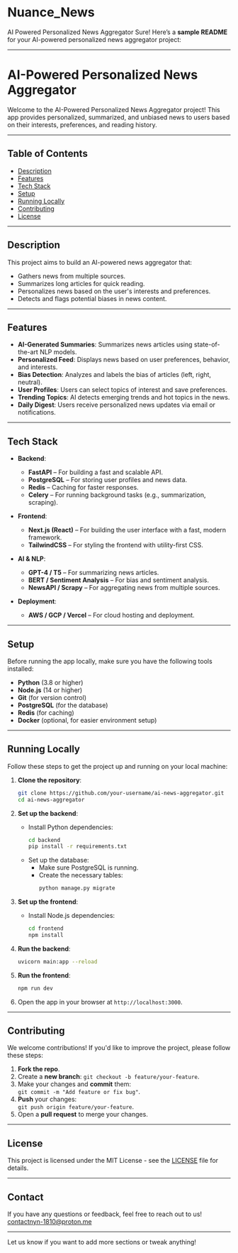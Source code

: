 # Nuance_News
AI Powered Personalized News Aggregator
Sure! Here’s a **sample README** for your AI-powered personalized news aggregator project:

---

# **AI-Powered Personalized News Aggregator**

Welcome to the AI-Powered Personalized News Aggregator project! This app provides personalized, summarized, and unbiased news to users based on their interests, preferences, and reading history.

---

## **Table of Contents**
- [Description](#description)
- [Features](#features)
- [Tech Stack](#tech-stack)
- [Setup](#setup)
- [Running Locally](#running-locally)
- [Contributing](#contributing)
- [License](#license)

---

## **Description**
This project aims to build an AI-powered news aggregator that:
- Gathers news from multiple sources.
- Summarizes long articles for quick reading.
- Personalizes news based on the user's interests and preferences.
- Detects and flags potential biases in news content.

---

## **Features**
- **AI-Generated Summaries**: Summarizes news articles using state-of-the-art NLP models.
- **Personalized Feed**: Displays news based on user preferences, behavior, and interests.
- **Bias Detection**: Analyzes and labels the bias of articles (left, right, neutral).
- **User Profiles**: Users can select topics of interest and save preferences.
- **Trending Topics**: AI detects emerging trends and hot topics in the news.
- **Daily Digest**: Users receive personalized news updates via email or notifications.

---

## **Tech Stack**
- **Backend**:  
  - **FastAPI** – For building a fast and scalable API.
  - **PostgreSQL** – For storing user profiles and news data.
  - **Redis** – Caching for faster responses.
  - **Celery** – For running background tasks (e.g., summarization, scraping).

- **Frontend**:  
  - **Next.js (React)** – For building the user interface with a fast, modern framework.
  - **TailwindCSS** – For styling the frontend with utility-first CSS.

- **AI & NLP**:  
  - **GPT-4 / T5** – For summarizing news articles.
  - **BERT / Sentiment Analysis** – For bias and sentiment analysis.
  - **NewsAPI / Scrapy** – For aggregating news from multiple sources.

- **Deployment**:  
  - **AWS / GCP / Vercel** – For cloud hosting and deployment.

---

## **Setup**
Before running the app locally, make sure you have the following tools installed:
- **Python** (3.8 or higher)
- **Node.js** (14 or higher)
- **Git** (for version control)
- **PostgreSQL** (for the database)
- **Redis** (for caching)
- **Docker** (optional, for easier environment setup)

---

## **Running Locally**
Follow these steps to get the project up and running on your local machine:

1. **Clone the repository**:
   ```bash
   git clone https://github.com/your-username/ai-news-aggregator.git
   cd ai-news-aggregator
   ```

2. **Set up the backend**:
   - Install Python dependencies:
     ```bash
     cd backend
     pip install -r requirements.txt
     ```
   - Set up the database:
     - Make sure PostgreSQL is running.
     - Create the necessary tables:
       ```bash
       python manage.py migrate
       ```

3. **Set up the frontend**:
   - Install Node.js dependencies:
     ```bash
     cd frontend
     npm install
     ```

4. **Run the backend**:
   ```bash
   uvicorn main:app --reload
   ```

5. **Run the frontend**:
   ```bash
   npm run dev
   ```

6. Open the app in your browser at `http://localhost:3000`.

---

## **Contributing**
We welcome contributions! If you'd like to improve the project, please follow these steps:

1. **Fork the repo**.
2. Create a **new branch**: `git checkout -b feature/your-feature`.
3. Make your changes and **commit** them:  
   `git commit -m "Add feature or fix bug"`.
4. **Push** your changes:  
   `git push origin feature/your-feature`.
5. Open a **pull request** to merge your changes.

---

## **License**
This project is licensed under the MIT License - see the [LICENSE](LICENSE) file for details.

---

## **Contact**
If you have any questions or feedback, feel free to reach out to us! 
contactnyn-1810@proton.me

---

Let us know if you want to add more sections or tweak anything!
